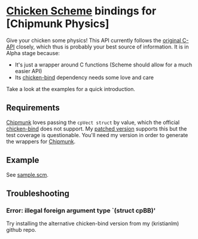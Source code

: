   [Chicken Scheme]: http://call-cc.org/
  [Chipmunk]: http://chipmunk-physics.net/
  [chicken-bind]:(http://wiki.call-cc.org/eggref/4/bind)

# [Chicken Scheme] bindings for [Chipmunk Physics]

Give your chicken some physics! This API currently follows the 
[original C-API](http://chipmunk-physics.net/documentation.php) closely, 
which thus is probably your best source of information. It is in Alpha stage because:

* It's just a wrapper around C functions (Scheme should allow for a much easier API)
* Its [chicken-bind] dependency needs some love and care

Take a look at the examples for a quick introduction.

## Requirements

[Chipmunk] loves passing the `cpVect struct` by value, which the official 
[chicken-bind] does not support. 
My [patched version](https://github.com/kristianlm/chicken-bind)
supports this but the test coverage is questionable. You'll need my version in order to generate the wrappers for [Chipmunk].

## Example

See [sample.scm](blob/master/sample.scm).

## Troubleshooting

### Error: illegal foreign argument type `(struct cpBB)'

Try installing the alternative chicken-bind version from my (kristianlm) github repo.